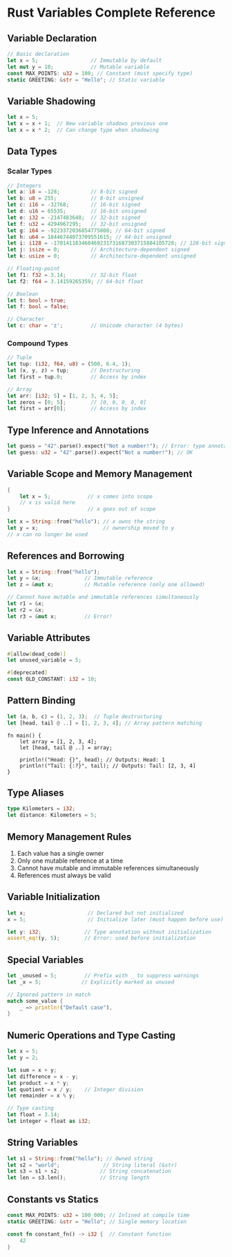 # Rust Variables Complete Reference

## Variable Declaration
```rust
// Basic declaration
let x = 5;                 // Immutable by default
let mut y = 10;            // Mutable variable
const MAX_POINTS: u32 = 100; // Constant (must specify type)
static GREETING: &str = "Hello"; // Static variable
```

## Variable Shadowing
```rust
let x = 5;
let x = x + 1;  // New variable shadows previous one
let x = x * 2;  // Can change type when shadowing
```

## Data Types

### Scalar Types
```rust
// Integers
let a: i8 = -128;          // 8-bit signed
let b: u8 = 255;           // 8-bit unsigned
let c: i16 = -32768;       // 16-bit signed
let d: u16 = 65535;        // 16-bit unsigned
let e: i32 = -2147483648;  // 32-bit signed
let f: u32 = 4294967295;   // 32-bit unsigned
let g: i64 = -9223372036854775808; // 64-bit signed
let h: u64 = 18446744073709551615; // 64-bit unsigned
let i: i128 = -170141183460469231731687303715884105728; // 128-bit signed
let j: isize = 0;          // Architecture-dependent signed
let k: usize = 0;          // Architecture-dependent unsigned

// Floating-point
let f1: f32 = 3.14;        // 32-bit float
let f2: f64 = 3.14159265359; // 64-bit float

// Boolean
let t: bool = true;
let f: bool = false;

// Character
let c: char = 'z';         // Unicode character (4 bytes)
```

### Compound Types
```rust
// Tuple
let tup: (i32, f64, u8) = (500, 6.4, 1);
let (x, y, z) = tup;       // Destructuring
let first = tup.0;         // Access by index

// Array
let arr: [i32; 5] = [1, 2, 3, 4, 5];
let zeros = [0; 5];        // [0, 0, 0, 0, 0]
let first = arr[0];        // Access by index
```

## Type Inference and Annotations
```rust
let guess = "42".parse().expect("Not a number!"); // Error: type annotation needed
let guess: u32 = "42".parse().expect("Not a number!"); // OK
```

## Variable Scope and Memory Management
```rust
{
    let x = 5;            // x comes into scope
    // x is valid here
}                         // x goes out of scope

let x = String::from("hello"); // x owns the string
let y = x;                     // ownership moved to y
// x can no longer be used
```

## References and Borrowing
```rust
let x = String::from("hello");
let y = &x;              // Immutable reference
let z = &mut x;          // Mutable reference (only one allowed)

// Cannot have mutable and immutable references simultaneously
let r1 = &x;
let r2 = &x;
let r3 = &mut x;         // Error!
```

## Variable Attributes
```rust
#[allow(dead_code)]
let unused_variable = 5;

#[deprecated]
const OLD_CONSTANT: i32 = 10;
```

## Pattern Binding
```rust
let (a, b, c) = (1, 2, 3);  // Tuple destructuring
let [head, tail @ ..] = [1, 2, 3, 4]; // Array pattern matching
```

```
fn main() {
    let array = [1, 2, 3, 4];
    let [head, tail @ ..] = array;

    println!("Head: {}", head); // Outputs: Head: 1
    println!("Tail: {:?}", tail); // Outputs: Tail: [2, 3, 4]
}

```
## Type Aliases
```rust
type Kilometers = i32;
let distance: Kilometers = 5;
```

## Memory Management Rules
1. Each value has a single owner
2. Only one mutable reference at a time
3. Cannot have mutable and immutable references simultaneously
4. References must always be valid

## Variable Initialization
```rust
let x;                    // Declared but not initialized
x = 5;                    // Initialize later (must happen before use)

let y: i32;              // Type annotation without initialization
assert_eq!(y, 5);        // Error: used before initialization
```

## Special Variables
```rust
let _unused = 5;         // Prefix with _ to suppress warnings
let _x = 5;             // Explicitly marked as unused

// Ignored pattern in match
match some_value {
    _ => println!("Default case"),
}
```

## Numeric Operations and Type Casting
```rust
let x = 5;
let y = 2;

let sum = x + y;
let difference = x - y;
let product = x * y;
let quotient = x / y;    // Integer division
let remainder = x % y;

// Type casting
let float = 3.14;
let integer = float as i32;
```

## String Variables
```rust
let s1 = String::from("hello"); // Owned string
let s2 = "world";              // String literal (&str)
let s3 = s1 + s2;             // String concatenation
let len = s3.len();           // String length
```

## Constants vs Statics
```rust
const MAX_POINTS: u32 = 100_000; // Inlined at compile time
static GREETING: &str = "Hello"; // Single memory location

const fn constant_fn() -> i32 {  // Constant function
    42
}
```